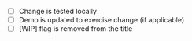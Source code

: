 * [ ] Change is tested locally
* [ ] Demo is updated to exercise change (if applicable)
* [ ] [WIP] flag is removed from the title
